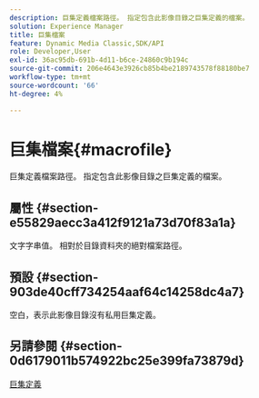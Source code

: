 ```yaml
---
description: 巨集定義檔案路徑。 指定包含此影像目錄之巨集定義的檔案。
solution: Experience Manager
title: 巨集檔案
feature: Dynamic Media Classic,SDK/API
role: Developer,User
exl-id: 36ac95db-691b-4d11-b6ce-24860c9b194c
source-git-commit: 206e4643e3926cb85b4be2189743578f88180be7
workflow-type: tm+mt
source-wordcount: '66'
ht-degree: 4%

---
```


# 巨集檔案{#macrofile}

巨集定義檔案路徑。 指定包含此影像目錄之巨集定義的檔案。

## 屬性 {#section-e55829aecc3a412f9121a73d70f83a1a}

文字字串值。 相對於目錄資料夾的絕對檔案路徑。

## 預設 {#section-903de40cff734254aaf64c14258dc4a7}

空白，表示此影像目錄沒有私用巨集定義。

## 另請參閱 {#section-0d6179011b574922bc25e399fa73879d}

[巨集定義](../../../../../is-api/image-catalog/image-serving-api-ref/c-image-catalog-reference/c-macro-definition-reference/c-macro-definition-reference.md#concept-5ec73f7636c1496fba1e94094e694e79)
